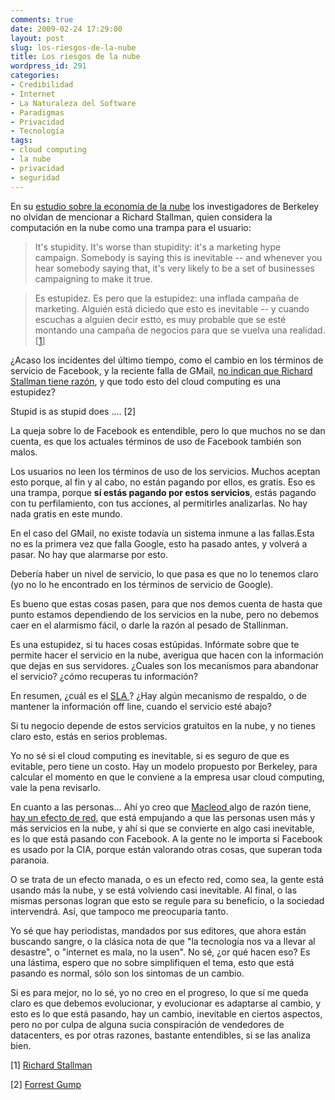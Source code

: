 ```yaml
---
comments: true
date: 2009-02-24 17:29:00
layout: post
slug: los-riesgos-de-la-nube
title: Los riesgos de la nube
wordpress_id: 291
categories:
- Credibilidad
- Internet
- La Naturaleza del Software
- Paradigmas
- Privacidad
- Tecnología
tags:
- cloud computing
- la nube
- privacidad
- seguridad
---
```


En su [estudio sobre la economía de la nube](/2009/02/cloud-computing-de-acuerdo-a-berkeley-ra.html) los investigadores de Berkeley no olvidan de mencionar a Richard Stallman, quien considera la computación en la nube como una trampa para el usuario:

> It's stupidity. It's worse than stupidity: it's a marketing hype campaign. Somebody is saying this is inevitable -- and whenever you hear somebody saying that, it's very likely to be a set of businesses campaigning to make it true.

> Es estupidez. Es pero que la estupidez: una inflada campaña de marketing. Alguién está diciedo que esto es inevitable -- y cuando escuchas a alguien decir estto, es muy probable que se esté montando una campaña de negocios para que se vuelva una realidad. [[1](http://www.guardian.co.uk/technology/2008/sep/29/cloud.computing.richard.stallman)]

¿Acaso los incidentes del último tiempo, como el cambio en los términos de servicio de Facebook, y la reciente falla de GMail,  [no indican que Richard Stallman tiene razón](http://miguelpaz.blogspot.com/2009/02/richard-stallman-tenia-razon.html), y que todo esto del cloud computing es una estupidez?

Stupid is as stupid does .... [2]

La queja sobre lo de Facebook es entendible, pero lo que muchos no se dan cuenta, es que los actuales términos de uso de Facebook también son malos.

Los usuarios no leen los términos de uso de los servicios. Muchos aceptan esto porque, al fin y al cabo, no están pagando por ellos, es gratis. Eso es una trampa, porque **sí estás pagando por estos servicios**, estás pagando con tu perfilamiento, con tus acciones, al permitirles analizarlas. No hay nada gratis en este mundo.

En el caso del GMail, no existe todavía un sistema inmune a las fallas.Esta no es la primera vez que falla Google, esto ha pasado antes, y volverá a pasar. No hay que alarmarse por esto.

  
Debería haber un nivel de servicio, lo que pasa es que no lo tenemos claro (yo no lo he encontrado en los términos de servicio de Google).

Es bueno que estas cosas pasen, para que nos demos cuenta de hasta que punto estamos dependiendo de los servicios en la nube, pero no debemos caer en el alarmismo fácil, o darle la razón al pesado de Stallinman.

Es una estupidez, si tu haces cosas estúpidas. Infórmate sobre que te permite hacer el servicio en la nube, averigua que hacen con la información que dejas en sus servidores. ¿Cuales son los mecanismos para abandonar el servicio? ¿cómo recuperas tu información?   

En resumen, ¿cuál es el [SLA ](http://es.wikipedia.org/wiki/Service_Level_Agreement)? ¿Hay algún mecanismo de respaldo, o de mantener la información off line, cuando el servicio esté abajo?

Si tu negocio depende de estos servicios gratuitos en la nube, y no tienes claro esto, estás en serios problemas.

Yo no sé si el cloud computing es inevitable, si es seguro de que es evitable, pero tiene un costo. Hay un modelo propuesto por Berkeley, para calcular el momento en que le conviene a la empresa usar cloud computing, vale la pena revisarlo.

En cuanto a las personas... Ahí yo creo que [Macleod ](http://www.lnds.net/2008/10/el-debate-sobre-negocio-del-cloud-comput.html)algo de razón tiene, [hay un efecto de red](http://www.lnds.net/2008/01/bob-metcalfe-es-uno-de.html), que está empujando a que las personas usen más y más servicios en la nube, y ahí si que se convierte en algo casi inevitable, es lo que está pasando con Facebook. A la gente no le importa si Facebook es usado por la CIA, porque están valorando otras cosas, que superan toda paranoia.

O se trata de un efecto manada, o es un efecto red, como sea, la gente está usando más la nube, y se está volviendo casi inevitable. Al final, o las mismas personas logran que esto se regule para su beneficio, o la sociedad intervendrá. Así, que tampoco me preocuparía tanto.

Yo sé que hay periodistas, mandados por sus editores, que ahora están buscando sangre, o la clásica nota de que "la tecnología nos va a llevar al desastre", o "internet es mala, no la usen". No sé, ¿or qué hacen eso? Es una lástima, espero que no sobre simplifiquen el tema, esto que está pasando es normal, sólo son los sintomas de un cambio.

Si es para mejor, no lo sé, yo no creo en el progreso, lo que sí me queda claro es que debemos evolucionar, y evolucionar es adaptarse al cambio, y esto es lo que está pasando, hay un cambio, inevitable en ciertos aspectos, pero no  por culpa de alguna sucia conspiración de vendedores de datacenters, es por otras razones, bastante entendibles, si se las analiza bien.

[1] [Richard Stallman](http://www.guardian.co.uk/technology/2008/sep/29/cloud.computing.richard.stallman)

[2] [Forrest Gump](http://www.imdb.com/title/tt0109830/quotes)

  




